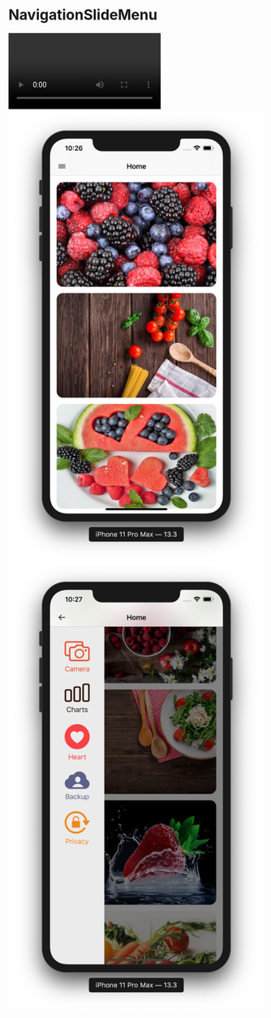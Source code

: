 # NavigationSlideMenu

![](https://github.com/ram4ik/NavigationSlideMenu/blob/master/NavigationSlideMenu/Screen%20Recording%202020-02-11%20at%2022.30.16.mov?raw=true)
![](https://github.com/ram4ik/NavigationSlideMenu/blob/master/NavigationSlideMenu/Assets.xcassets/Screenshot%202020-02-11%20at%2022.26.46.imageset/Screenshot%202020-02-11%20at%2022.26.46.png)
![](https://github.com/ram4ik/NavigationSlideMenu/blob/master/NavigationSlideMenu/Assets.xcassets/Screenshot%202020-02-11%20at%2022.27.01.imageset/Screenshot%202020-02-11%20at%2022.27.01.png)
